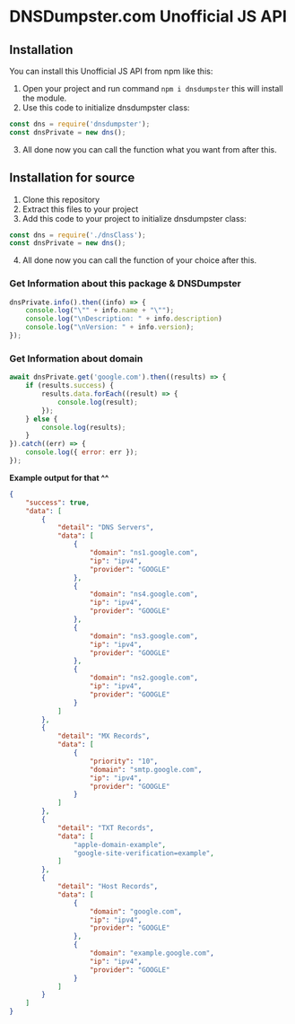 # DNSDumpster.com Unofficial JS API

## Installation
You can install this Unofficial JS API from npm like this:
1. Open your project and run command `npm i dnsdumpster` this will install the module.
2. Use this code to initialize dnsdumpster class:
```js
const dns = require('dnsdumpster');
const dnsPrivate = new dns();
```
3. All done now you can call the function what you want from after this.

## Installation for source
1. Clone this repository 
2. Extract this files to your project
3. Add this code to your project to initialize dnsdumpster class:
```js
const dns = require('./dnsClass');
const dnsPrivate = new dns();
```
4. All done now you can call the function of your choice after this.


### Get Information about this package & DNSDumpster
```js
dnsPrivate.info().then((info) => {
    console.log("\"" + info.name + "\"");
    console.log("\nDescription: " + info.description)
    console.log("\nVersion: " + info.version);
});
```

### Get Information about domain
```js
await dnsPrivate.get('google.com').then((results) => {
    if (results.success) {
        results.data.forEach((result) => {
            console.log(result);
        });
    } else {
        console.log(results);
    }
}).catch((err) => {
    console.log({ error: err });
});
```

**Example output for that ^^**
```json
{
    "success": true,
    "data": [
        {
            "detail": "DNS Servers",
            "data": [
                {
                    "domain": "ns1.google.com",
                    "ip": "ipv4",
                    "provider": "GOOGLE"
                },
                {
                    "domain": "ns4.google.com",
                    "ip": "ipv4",
                    "provider": "GOOGLE"
                },
                {
                    "domain": "ns3.google.com",
                    "ip": "ipv4",
                    "provider": "GOOGLE"
                },
                {
                    "domain": "ns2.google.com",
                    "ip": "ipv4",
                    "provider": "GOOGLE"
                }
            ]
        },
        {
            "detail": "MX Records",
            "data": [
                {
                    "priority": "10",
                    "domain": "smtp.google.com",
                    "ip": "ipv4",
                    "provider": "GOOGLE"
                }
            ]
        },
        {
            "detail": "TXT Records",
            "data": [
                "apple-domain-example",
                "google-site-verification=example",
            ]
        },
        {
            "detail": "Host Records",
            "data": [
                {
                    "domain": "google.com",
                    "ip": "ipv4",
                    "provider": "GOOGLE"
                },
                {
                    "domain": "example.google.com",
                    "ip": "ipv4",
                    "provider": "GOOGLE"
                }
            ]
        }
    ]
}
```
